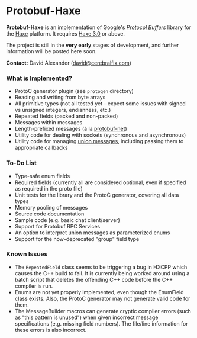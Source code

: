 Protobuf-Haxe
=============

**Protobuf-Haxe** is an implementation of Google's *[Protocol Buffers](https://code.google.com/p/protobuf/)* library for the [Haxe](http://haxe.org/) platform. It requires [Haxe 3.0](http://haxe.org/manual/haxe3) or above.

The project is still in the **very early** stages of development, and further information will be posted here soon.

**Contact:** David Alexander (<david@cerebralfix.com>)

### What is Implemented?

* ProtoC generator plugin (see `protogen` directory)
* Reading and writing from byte arrays
* All primitive types (not all tested yet - expect some issues with signed vs unsigned integers, endianness, etc.)
* Repeated fields (packed and non-packed)
* Messages within messages
* Length-prefixed messages (à la <a href="https://code.google.com/p/protobuf-net/">protobuf-net</a>)
* Utility code for dealing with sockets (synchronous and asynchronous)
* Utility code for managing <a href="https://developers.google.com/protocol-buffers/docs/techniques#union">union messages</a>, including passing them to appropriate callbacks

### To-Do List

* Type-safe enum fields
* Required fields (currently all are considered optional, even if specified as required in the proto file)
* Unit tests for the library and the ProtoC generator, covering all data types
* Memory pooling of messages
* Source code documentation
* Sample code (e.g. basic chat client/server)
* Support for Protobuf RPC Services
* An option to interpret union messages as parameterized enums
* Support for the now-deprecated "group" field type

### Known Issues

* The `RepeatedField` class seems to be triggering a bug in HXCPP which causes the C++ build to fail. It is currently being worked around using a batch script that deletes the offending C++ code before the C++ compiler is run.
* Enums are not yet properly implemented, even though the EnumField class exists. Also, the ProtoC generator may not generate valid code for them.
* The MessageBuilder macros can generate cryptic compiler errors (such as "this pattern is unused") when given incorrect message specifications (e.g. missing field numbers). The file/line information for these errors is also incorrect.
